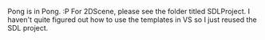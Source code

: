 Pong is in Pong. :P
For 2DScene, please see the folder titled SDLProject. I haven't quite figured out how to use the templates in VS so I just reused the SDL project. 
